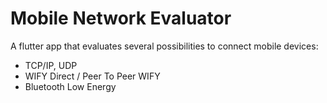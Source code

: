 # Mobile Network Evaluator

A flutter app that evaluates several possibilities to connect mobile devices: 

- TCP/IP, UDP
- WIFY Direct / Peer To Peer WIFY
- Bluetooth Low Energy
